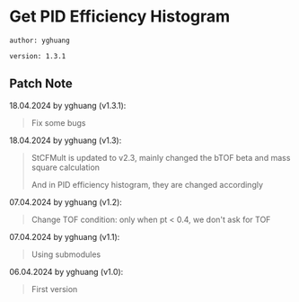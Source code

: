 # Get PID Efficiency Histogram

`author: yghuang`

`version: 1.3.1`

## Patch Note

18.04.2024 by yghuang (v1.3.1):

> Fix some bugs

18.04.2024 by yghuang (v1.3):

> StCFMult is updated to v2.3, mainly changed the bTOF beta and mass square calculation
>
> And in PID efficiency histogram, they are changed accordingly

07.04.2024 by yghuang (v1.2):

> Change TOF condition: only when pt < 0.4, we don't ask for TOF

07.04.2024 by yghuang (v1.1):

> Using submodules

06.04.2024 by yghuang (v1.0):

> First version
